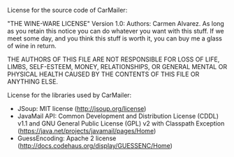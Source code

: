 License for the source code of CarMailer:

"THE WINE-WARE LICENSE" Version 1.0:
Authors: Carmen Alvarez. 
As long as you retain this notice you can do whatever you want with this stuff. 
If we meet some day, and you think this stuff is worth it, you can buy me a 
glass of wine in return. 

THE AUTHORS OF THIS FILE ARE NOT RESPONSIBLE FOR LOSS OF LIFE, LIMBS, SELF-ESTEEM,
MONEY, RELATIONSHIPS, OR GENERAL MENTAL OR PHYSICAL HEALTH CAUSED BY THE
CONTENTS OF THIS FILE OR ANYTHING ELSE.


License for the libraries used by CarMailer:

* JSoup: MIT license (http://jsoup.org/license)
* JavaMail API: Common Development and Distribution License (CDDL) v1.1 and GNU General Public License (GPL) v2 with Classpath Exception (https://java.net/projects/javamail/pages/Home)
* GuessEncoding: Apache 2 license (http://docs.codehaus.org/display/GUESSENC/Home)
